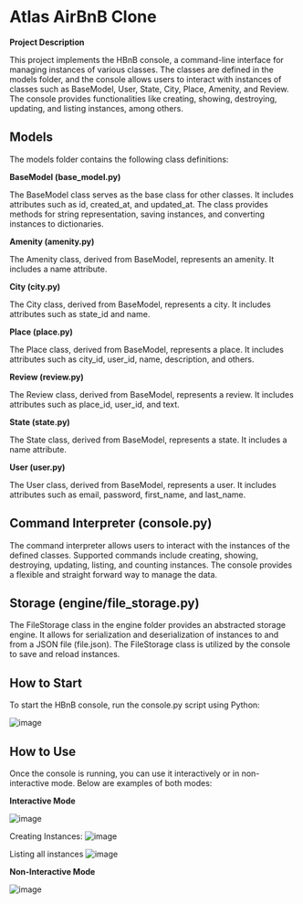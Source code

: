 # Atlas AirBnB Clone
**Project Description**

This project implements the HBnB console, a command-line interface for managing instances of various classes. The classes are defined in the models folder, and the console allows users to interact with instances of classes such as BaseModel, User, State, City, Place, Amenity, and Review. The console provides functionalities like creating, showing, destroying, updating, and listing instances, among others.

## Models
The models folder contains the following class definitions:

**BaseModel (base_model.py)**

The BaseModel class serves as the base class for other classes. It includes attributes such as id, created_at, and updated_at. The class provides methods for string representation, saving instances, and converting instances to dictionaries.

**Amenity (amenity.py)**

The Amenity class, derived from BaseModel, represents an amenity. It includes a name attribute.

**City (city.py)**

The City class, derived from BaseModel, represents a city. It includes attributes such as state_id and name.

**Place (place.py)**

The Place class, derived from BaseModel, represents a place. It includes attributes such as city_id, user_id, name, description, and others.

**Review (review.py)**

The Review class, derived from BaseModel, represents a review. It includes attributes such as place_id, user_id, and text.

**State (state.py)**

The State class, derived from BaseModel, represents a state. It includes a name attribute.

**User (user.py)**

The User class, derived from BaseModel, represents a user. It includes attributes such as email, password, first_name, and last_name.

## Command Interpreter (console.py)

The command interpreter allows users to interact with the instances of the defined classes. Supported commands include creating, showing, destroying, updating, listing, and counting instances. The console provides a flexible and straight forward way to manage the data.

## Storage (engine/file_storage.py)

The FileStorage class in the engine folder provides an abstracted storage engine. It allows for serialization and deserialization of instances to and from a JSON file (file.json). The FileStorage class is utilized by the console to save and reload instances.


## How to Start

To start the HBnB console, run the console.py script using Python:

![image](https://github.com/ThatsVie/atlas-AirBnB_clone/assets/143755961/7335c65a-b7b3-416c-8605-f5573c74af9c)

## How to Use

Once the console is running, you can use it interactively or in non-interactive mode. Below are examples of both modes:

**Interactive Mode**

![image](https://github.com/ThatsVie/atlas-AirBnB_clone/assets/143755961/338f551f-e7d0-42a2-9396-62d9b1e087d3)

Creating Instances:
![image](https://github.com/ThatsVie/atlas-AirBnB_clone/assets/143755961/de078d2f-a043-4b0a-ab0d-b9fc6f77402f)

Listing all instances
![image](https://github.com/ThatsVie/atlas-AirBnB_clone/assets/143755961/48e4a7d2-1345-48a2-8700-f6d7a643de53)




**Non-Interactive Mode**

![image](https://github.com/ThatsVie/atlas-AirBnB_clone/assets/143755961/68003a63-62f9-4b24-99b4-ae8dd43e9ff6)


